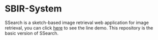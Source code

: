 # SBIR-System
SSearch is a sketch-based image retrieval web application for image retrieval, you can click [here][1] to see the line demo. This repository is the basic version of SSearch. 


  [1]: http://omap.fudan.edu.cn/sketch_based_image_retrieval